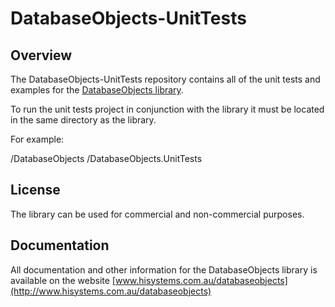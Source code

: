 ﻿DatabaseObjects-UnitTests
=========================

Overview
--------
The DatabaseObjects-UnitTests repository contains all of the unit tests and examples for the [DatabaseObjects library](https://github.com/hisystems/DatabaseObjects).

To run the unit tests project in conjunction with the library it must be located in the same directory as the library.

For example:

/DatabaseObjects
/DatabaseObjects.UnitTests

License
-------
The library can be used for commercial and non-commercial purposes.

Documentation
-------------
All documentation and other information for the DatabaseObjects library is available on the website [www.hisystems.com.au/databaseobjects](http://www.hisystems.com.au/databaseobjects)

